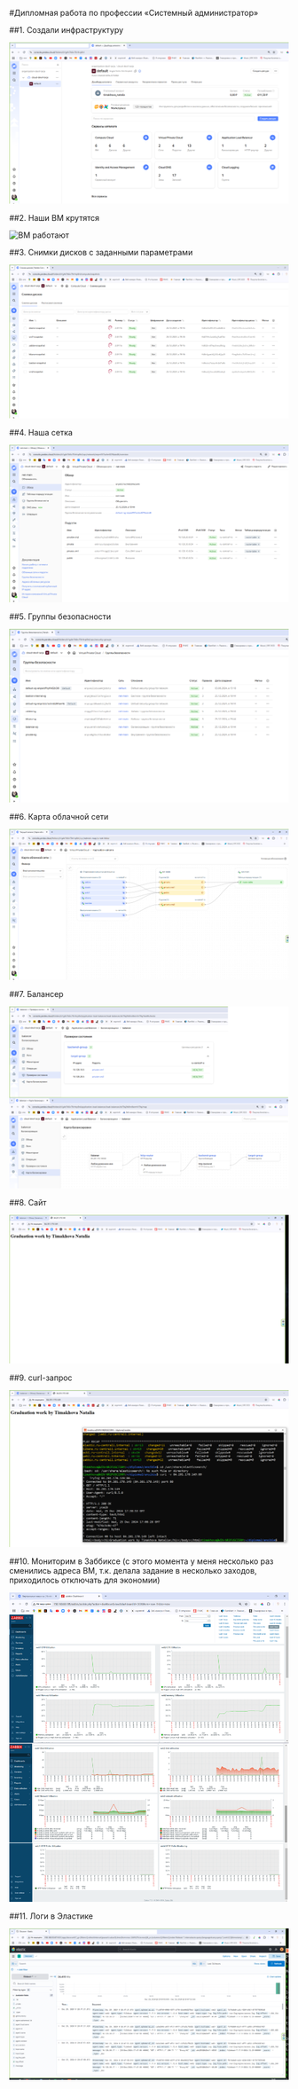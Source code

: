 #Дипломная работа по профессии «Системный администратор»

##1. Создали инфраструктуру

![создали инфраструктуру](https://github.com/timakhova/diploma2/blob/master/1%D1%81%D0%BE%D0%B7%D0%B4%D0%B0%D0%BB%D0%B8%D1%82%D0%B5%D1%80%D1%80%D0%B0%D1%84%D0%BE%D1%80%D0%BC%D0%B8%D0%BD%D1%84%D1%80%D0%B0%D1%81%D1%82%D1%80%D1%83%D0%BA%D1%82.png)

##2. Наши ВМ крутятся

![ВМ работают](https://github.com/timakhova/diploma2/blob/master/2_6%D0%92%D0%9C.png)

##3. Снимки дисков с заданными параметрами

![снимки дисков](https://github.com/timakhova/diploma2/blob/master/3%D1%81%D0%BD%D0%B8%D0%BC%D0%BA%D0%B8%D0%B4%D0%B8%D1%81%D0%BA%D0%BE%D0%B2.png)

##4. Наша сетка

![сеть с подсетями](https://github.com/timakhova/diploma2/blob/master/4%D1%81%D0%B5%D1%82%D1%8C%D1%81%D0%BF%D0%BE%D0%B4%D1%81%D0%B5%D1%82%D1%8F%D0%BC%D0%B8.png)

##5. Группы безопасности

![группы безопасности](https://github.com/timakhova/diploma2/blob/master/5%D0%B3%D1%80%D1%83%D0%BF%D0%BF%D1%8B%D0%B1%D0%B5%D0%B7%D0%BE%D0%BF%D0%B0%D1%81%D0%BD%D0%BE%D1%81%D1%82%D0%B8.png)

##6. Карта облачной сети

![карта облачной сети](https://github.com/timakhova/diploma2/blob/master/6%D0%BA%D0%B0%D1%80%D1%82%D0%B0%D0%BE%D0%B1%D0%BB%D0%B0%D1%87%D0%BD%D0%BE%D0%B9%D1%81%D0%B5%D1%82%D0%B8.png)

##7. Балансер

![балансер](https://github.com/timakhova/diploma2/blob/master/7%D0%B1%D0%B0%D0%BB%D0%B0%D0%BD%D1%81%D0%B5%D1%80.png)

##8. Сайт

![сайт](https://github.com/timakhova/diploma2/blob/master/8%D1%81%D0%B0%D0%B9%D1%82.png)

##9. curl-запрос

![курл](https://github.com/timakhova/diploma2/blob/master/9%D0%BA%D1%83%D1%80%D0%BB.png)

##10. Мониторим в Заббиксе (с этого момента у меня несколько раз сменились адреса ВМ, т.к. делала задание в несколько заходов, приходилось отключать для экономии) 

![заббикс](https://github.com/timakhova/diploma2/blob/master/10.%D0%B7%D0%B0%D0%B1%D0%B1%D0%B8%D0%BA%D1%811.png)

##11. Логи в Эластике

![эластик](https://github.com/timakhova/diploma2/blob/master/11.%D1%8D%D0%BB%D0%B0%D1%81%D1%82%D0%B8%D0%BA.png)
